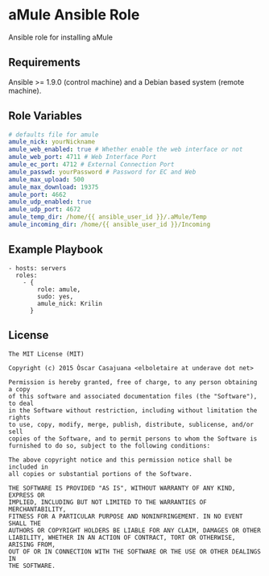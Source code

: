 aMule Ansible Role
==================

Ansible role for installing aMule

Requirements
------------

Ansible >= 1.9.0 (control machine) and a Debian based system (remote machine).

Role Variables
--------------

```yaml
# defaults file for amule
amule_nick: yourNickname
amule_web_enabled: true # Whether enable the web interface or not
amule_web_port: 4711 # Web Interface Port
amule_ec_port: 4712 # External Connection Port
amule_passwd: yourPassword # Password for EC and Web
amule_max_upload: 500
amule_max_download: 19375
amule_port: 4662
amule_udp_enabled: true
amule_udp_port: 4672
amule_temp_dir: /home/{{ ansible_user_id }}/.aMule/Temp
amule_incoming_dir: /home/{{ ansible_user_id }}/Incoming
```

Example Playbook
----------------

    - hosts: servers
      roles:
        - {
            role: amule,
            sudo: yes,
            amule_nick: Krilin
          }

License
-------

    The MIT License (MIT)

    Copyright (c) 2015 Òscar Casajuana <elboletaire at underave dot net>

    Permission is hereby granted, free of charge, to any person obtaining a copy
    of this software and associated documentation files (the "Software"), to deal
    in the Software without restriction, including without limitation the rights
    to use, copy, modify, merge, publish, distribute, sublicense, and/or sell
    copies of the Software, and to permit persons to whom the Software is
    furnished to do so, subject to the following conditions:

    The above copyright notice and this permission notice shall be included in
    all copies or substantial portions of the Software.

    THE SOFTWARE IS PROVIDED "AS IS", WITHOUT WARRANTY OF ANY KIND, EXPRESS OR
    IMPLIED, INCLUDING BUT NOT LIMITED TO THE WARRANTIES OF MERCHANTABILITY,
    FITNESS FOR A PARTICULAR PURPOSE AND NONINFRINGEMENT. IN NO EVENT SHALL THE
    AUTHORS OR COPYRIGHT HOLDERS BE LIABLE FOR ANY CLAIM, DAMAGES OR OTHER
    LIABILITY, WHETHER IN AN ACTION OF CONTRACT, TORT OR OTHERWISE, ARISING FROM,
    OUT OF OR IN CONNECTION WITH THE SOFTWARE OR THE USE OR OTHER DEALINGS IN
    THE SOFTWARE.
